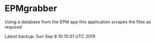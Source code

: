 # EPMgrabber
Using a database from the EPM app this application scrapes the files as required


Latest backup: Sun Sep 8 10:10:01 UTC 2019
